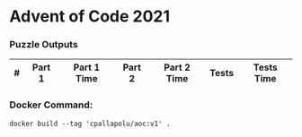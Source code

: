 <h1>Advent of Code 2021</h1>
<h3>Puzzle Outputs</h3>
<table>

<thead>

<tr><th>#  </th><th>Part 1        </th><th>Part 1 Time  </th><th>Part 2                                    </th><th>Part 2 Time   </th><th>Tests  </th><th>Tests Time   </th></tr>

</thead>

<tbody></tbody>

</table>

<h3>Docker Command:</h3>
<p><code>docker build --tag 'cpallapolu/aoc:v1' .</code></p>

